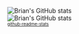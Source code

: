 ![Brian's GitHub stats](https://user-images.githubusercontent.com/79419/201445345-7a6341dc-9c93-4a46-b3db-866697a021e4.svg#gh-dark-mode-only)  
![Brian's GitHub stats](https://user-images.githubusercontent.com/79419/201445356-8478d811-a602-4ddd-9938-8f385857a527.svg#gh-light-mode-only)  
<sub><sub>[github-readme-stats](https://github.com/anuraghazra/github-readme-stats)</sub></sub>
